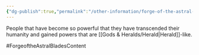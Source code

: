 ```yaml
---
{"dg-publish":true,"permalink":"/other-information/forge-of-the-astral-blades/ascended-ones/","updated":"2024-12-13T17:46:39.094+00:00"}
---
```


People that have become so powerful that they have transcended their humanity and gained powers that are [[Gods & Heralds/Herald\|Herald]]-like. 

#ForgeoftheAstralBladesContent